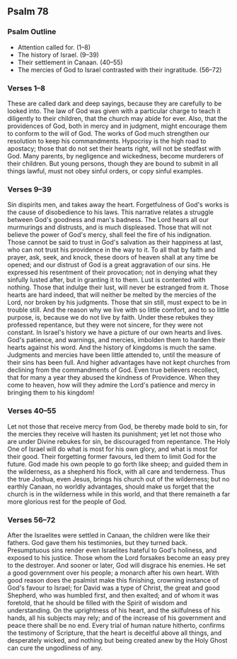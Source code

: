 ## Psalm 78

### Psalm Outline

- Attention called for. (1–8)
- The history of Israel. (9–39)
- Their settlement in Canaan. (40–55)
- The mercies of God to Israel contrasted with their ingratitude. (56–72)

### Verses 1–8

These are called dark and deep sayings, because they are carefully to be looked into. The law of God was given with a particular charge to teach it diligently to their children, that the church may abide for ever. Also, that the providences of God, both in mercy and in judgment, might encourage them to conform to the will of God. The works of God much strengthen our resolution to keep his commandments. Hypocrisy is the high road to apostacy; those that do not set their hearts right, will not be stedfast with God. Many parents, by negligence and wickedness, become murderers of their children. But young persons, though they are bound to submit in all things lawful, must not obey sinful orders, or copy sinful examples.

### Verses 9–39

Sin dispirits men, and takes away the heart. Forgetfulness of God's works is the cause of disobedience to his laws. This narrative relates a struggle between God's goodness and man's badness. The Lord hears all our murmurings and distrusts, and is much displeased. Those that will not believe the power of God's mercy, shall feel the fire of his indignation. Those cannot be said to trust in God's salvation as their happiness at last, who can not trust his providence in the way to it. To all that by faith and prayer, ask, seek, and knock, these doors of heaven shall at any time be opened; and our distrust of God is a great aggravation of our sins. He expressed his resentment of their provocation; not in denying what they sinfully lusted after, but in granting it to them. Lust is contented with nothing. Those that indulge their lust, will never be estranged from it. Those hearts are hard indeed, that will neither be melted by the mercies of the Lord, nor broken by his judgments. Those that sin still, must expect to be in trouble still. And the reason why we live with so little comfort, and to so little purpose, is, because we do not live by faith. Under these rebukes they professed repentance, but they were not sincere, for they were not constant. In Israel's history we have a picture of our own hearts and lives. God's patience, and warnings, and mercies, imbolden them to harden their hearts against his word. And the history of kingdoms is much the same. Judgments and mercies have been little attended to, until the measure of their sins has been full. And higher advantages have not kept churches from declining from the commandments of God. Even true believers recollect, that for many a year they abused the kindness of Providence. When they come to heaven, how will they admire the Lord's patience and mercy in bringing them to his kingdom!

### Verses 40–55

Let not those that receive mercy from God, be thereby made bold to sin, for the mercies they receive will hasten its punishment; yet let not those who are under Divine rebukes for sin, be discouraged from repentance. The Holy One of Israel will do what is most for his own glory, and what is most for their good. Their forgetting former favours, led them to limit God for the future. God made his own people to go forth like sheep; and guided them in the wilderness, as a shepherd his flock, with all care and tenderness. Thus the true Joshua, even Jesus, brings his church out of the wilderness; but no earthly Canaan, no worldly advantages, should make us forget that the church is in the wilderness while in this world, and that there remaineth a far more glorious rest for the people of God.

### Verses 56–72

After the Israelites were settled in Canaan, the children were like their fathers. God gave them his testimonies, but they turned back. Presumptuous sins render even Israelites hateful to God's holiness, and exposed to his justice. Those whom the Lord forsakes become an easy prey to the destroyer. And sooner or later, God will disgrace his enemies. He set a good government over his people; a monarch after his own heart. With good reason does the psalmist make this finishing, crowning instance of God's favour to Israel; for David was a type of Christ, the great and good Shepherd, who was humbled first, and then exalted; and of whom it was foretold, that he should be filled with the Spirit of wisdom and understanding. On the uprightness of his heart, and the skilfulness of his hands, all his subjects may rely; and of the increase of his government and peace there shall be no end. Every trial of human nature hitherto, confirms the testimony of Scripture, that the heart is deceitful above all things, and desperately wicked, and nothing but being created anew by the Holy Ghost can cure the ungodliness of any.

